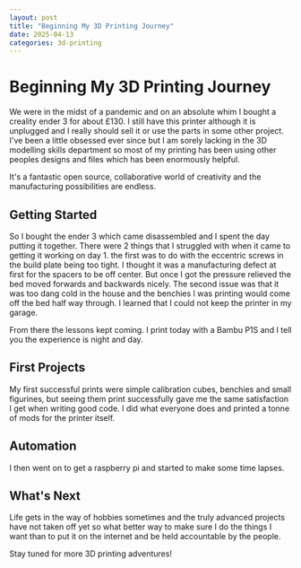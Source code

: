 ```yaml
---
layout: post
title: "Beginning My 3D Printing Journey"
date: 2025-04-13
categories: 3d-printing
---
```


# Beginning My 3D Printing Journey

We were in the midst of a pandemic and on an absolute whim I bought a creality ender 3 for about £130. I still have this printer although it is unplugged and I really should sell it or use the parts in some other project. I've been a little obsessed ever since but I am sorely lacking in the 3D modelling skills department so most of my printing has been using other peoples designs and files which has been enormously helpful. 

It's a fantastic open source, collaborative world of creativity and the manufacturing possibilities are endless.

## Getting Started

So I bought the ender 3 which came disassembled and I spent the day putting it together. There were 2 things that I struggled with when it came to getting it working on day 1. the first was to do with the eccentric screws in the build plate being too tight. I thought it was a manufacturing defect at first for the spacers to be off center. But once I got the pressure relieved the bed moved forwards and backwards nicely. The second issue was that it was too dang cold in the house and the benchies I was printing would come off the bed half way through. I learned that I could not keep the printer in my garage. 

From there the lessons kept coming. I print today with a Bambu P1S and I tell you the experience is night and day.

## First Projects

My first successful prints were simple calibration cubes, benchies and small figurines, but seeing them print successfully gave me the same satisfaction I get when writing good code. I did what everyone does and printed a tonne of mods for the printer itself.

## Automation

I then went on to get a raspberry pi and started to make some time lapses. 

## What's Next

Life gets in the way of hobbies sometimes and the truly advanced projects have not taken off yet so what better way to make sure I do the things I want than to put it on the internet and be held accountable by the people.

Stay tuned for more 3D printing adventures!
